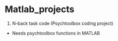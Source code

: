 # Matlab_projects
1) N-back task code (Psychtoolbox coding project)
- Needs psychtoolbox functions in MATLAB
